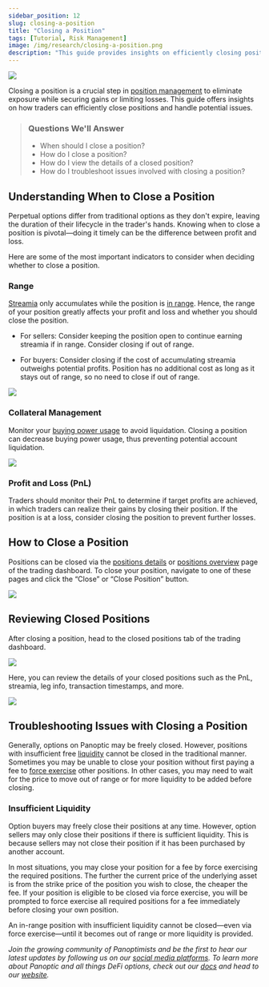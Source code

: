```yaml
---
sidebar_position: 12
slug: closing-a-position
title: "Closing a Position"
tags: [Tutorial, Risk Management]
image: /img/research/closing-a-position.png
description: "This guide provides insights on efficiently closing positions in Panoptic, covering when to close, how to do it, and troubleshooting issues to secure gains or limit losses in DeFi options trading."
---
```


![](./closing-a-position/closing-a-position.png)

Closing a position is a crucial step in [position management](/docs/product/position-management) to eliminate exposure while securing gains or limiting losses. This guide offers insights on how traders can efficiently close positions and handle potential issues.

>### Questions We'll Answer
>
>*  When should I close a position?
>*  How do I close a position?    
>*   How do I view the details of a closed position?   
>*  How do I troubleshoot issues involved with closing a position?
    

## Understanding When to Close a Position

Perpetual options differ from traditional options as they don't expire, leaving the duration of their lifecycle in the trader's hands. Knowing when to close a position is pivotal—doing it timely can be the difference between profit and loss.

  

Here are some of the most important indicators to consider when deciding whether to close a position.

### Range

[Streamia](/docs/product/streamia) only accumulates while the position is [in range](/docs/product/streamia#in-range-options-accumulate-streamia). Hence, the range of your position greatly affects your profit and loss and whether you should close the position.

-   For sellers: Consider keeping the position open to continue earning streamia if in range. Consider closing if out of range.
    
-   For buyers: Consider closing if the cost of accumulating streamia outweighs potential profits. Position has no additional cost as long as it stays out of range, so no need to close if out of range.
    

![](./closing-a-position/1.png)

### Collateral Management

Monitor your [buying power usage](/docs/product/collateral-and-buying-power#managing-buying-power) to avoid liquidation. Closing a position can decrease buying power usage, thus preventing potential account liquidation.

![](./closing-a-position/2.png)

### Profit and Loss (PnL)

Traders should monitor their PnL to determine if target profits are achieved, in which traders can realize their gains by closing their position. If the position is at a loss, consider closing the position to prevent further losses.

## How to Close a Position

Positions can be closed via the [positions details](/docs/product/position-management#position-details) or [positions overview](/docs/product/position-management#positions-overview) page of the trading dashboard. To close your position, navigate to one of these pages and click the “Close” or “Close Position” button.

  

![](./closing-a-position/3.png)

## Reviewing Closed Positions

After closing a position, head to the closed positions tab of the trading dashboard.

![](./closing-a-position/4.png)

Here, you can review the details of your closed positions such as the PnL, streamia, leg info, transaction timestamps, and more.

![](./closing-a-position/5.png)

## Troubleshooting Issues with Closing a Position

Generally, options on Panoptic may be freely closed. However, positions with insufficient free [liquidity](/docs/product/liquidity) cannot be closed in the traditional manner. Sometimes you may be unable to close your position without first paying a fee to [force exercise](/docs/product/force-exercise) other positions. In other cases, you may need to wait for the price to move out of range or for more liquidity to be added before closing.

### Insufficient Liquidity

Option buyers may freely close their positions at any time. However, option sellers may only close their positions if there is sufficient liquidity. This is because sellers may not close their position if it has been purchased by another account.

  

In most situations, you may close your position for a fee by force exercising the required positions. The further the current price of the underlying asset is from the strike price of the position you wish to close, the cheaper the fee. If your position is eligible to be closed via force exercise, you will be prompted to force exercise all required positions for a fee immediately before closing your own position.

  

An in-range position with insufficient liquidity cannot be closed—even via force exercise—until it becomes out of range or more liquidity is provided.

  

*Join the growing community of Panoptimists and be the first to hear our latest updates by following us on our [social media platforms](https://links.panoptic.xyz/all). To learn more about Panoptic and all things DeFi options, check out our [docs](https://panoptic.xyz/docs/intro) and head to our [website](https://panoptic.xyz/).*


